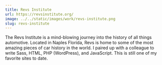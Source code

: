 ```yaml
---
title: Revs Institute
url: https://revsinstitute.org/
image: ../../static/images/work/revs-institute.png
slug: revs-institute
---
```


The Revs Institute is a mind-blowing journey into the history of all things automotive. Located in Naples Florida, Revs is home to some of the most amazing pieces of car history in the world. I paired up with a colleague to write Sass, HTML, PHP (WordPress), and JavaScript. This is still one of my favorite sites to date.
